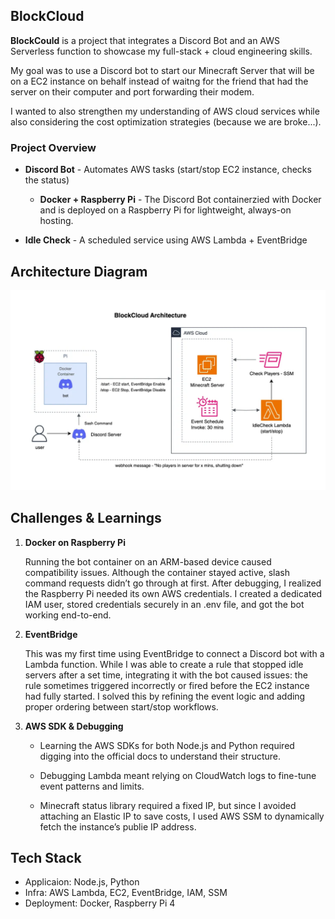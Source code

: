 ## BlockCloud

**BlockCould** is a project that integrates a Discord Bot and an AWS Serverless function to showcase my full-stack + cloud engineering skills. 

My goal was to use a Discord bot to start our Minecraft Server that will be on a EC2 instance on behalf instead of waitng for the friend that had the server on their computer and port forwarding their modem. 

I wanted to also strengthen my understanding of AWS cloud services while also considering the cost optimization strategies (because we are broke...).

### Project Overview

- **Discord Bot** - Automates AWS tasks (start/stop EC2 instance, checks the status)
  - **Docker + Raspberry Pi** - The Discord Bot containerzied with Docker and is deployed on a Raspberry Pi for lightweight, always-on hosting. 

- **Idle Check** - A scheduled service using AWS Lambda + EventBridge 

## Architecture Diagram

![BlockCloud architecture](./images/mcServer.webp)

## Challenges & Learnings

1. **Docker on Raspberry Pi** 

   Running the bot container on an ARM-based device caused compatibility issues. Although the container stayed active, slash command requests didn’t go through at first. After debugging, I realized the Raspberry Pi needed its own AWS credentials. I created a dedicated IAM user, stored credentials securely in an .env file, and got the bot working end-to-end. 

2. **EventBridge**

    This was my first time using EventBridge to connect a Discord bot with a Lambda function. While I was able to create a rule that stopped idle servers after a set time, integrating it with the bot caused issues: the rule sometimes triggered incorrectly or fired before the EC2 instance had fully started. I solved this by refining the event logic and adding proper ordering between start/stop workflows.

3. **AWS SDK & Debugging**

    - Learning the AWS SDKs for both Node.js and Python required digging into the official docs to understand their structure.

    - Debugging Lambda meant relying on CloudWatch logs to fine-tune event patterns and limits. 

    - Minecraft status library required a fixed IP, but since I avoided attaching an Elastic IP to save costs, I used AWS SSM to dynamically fetch the instance’s publie IP address. 

## Tech Stack
 - Applicaion: Node.js, Python
 - Infra: AWS Lambda, EC2, EventBridge, IAM, SSM
 - Deployment: Docker, Raspberry Pi 4 